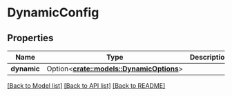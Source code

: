 # DynamicConfig

## Properties

Name | Type | Description | Notes
------------ | ------------- | ------------- | -------------
**dynamic** | Option<[**crate::models::DynamicOptions**](DynamicOptions.md)> |  | [optional]

[[Back to Model list]](../README.md#documentation-for-models) [[Back to API list]](../README.md#documentation-for-api-endpoints) [[Back to README]](../README.md)


